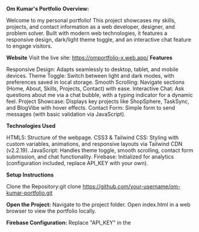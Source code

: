 **Om Kumar's Portfolio**
**Overview:**

Welcome to my personal portfolio! This project showcases my skills, projects, and contact information as a web developer, designer, and problem solver. Built with modern web technologies, it features a responsive design, dark/light theme toggle, and an interactive chat feature to engage visitors.

**Website**
Visit the live site: https://omportfolio-x.web.app/
**Features**

Responsive Design: Adapts seamlessly to desktop, tablet, and mobile devices.
Theme Toggle: Switch between light and dark modes, with preferences saved in local storage.
Smooth Scrolling: Navigate sections (Home, About, Skills, Projects, Contact) with ease.
Interactive Chat: Ask questions about me via a chat bubble, with a typing indicator for a dynamic feel.
Project Showcase: Displays key projects like ShopSphere, TaskSync, and BlogVibe with hover effects.
Contact Form: Simple form to send messages (with basic validation via JavaScript).

**Technologies Used**

HTML5: Structure of the webpage.
CSS3 & Tailwind CSS: Styling with custom variables, animations, and responsive layouts via Tailwind CDN (v2.2.19).
JavaScript: Handles theme toggle, smooth scrolling, contact form submission, and chat functionality.
Firebase: Initialized for analytics (configuration included, replace API_KEY with your own).

**Setup Instructions**

Clone the Repository:git clone https://github.com/your-username/om-kumar-portfolio.git


**Open the Project:**
Navigate to the project folder.
Open index.html in a web browser to view the portfolio locally.


**Firebase Configuration:**
Replace "API_KEY" in the <script> section with your actual Firebase API key.
Ensure you have a Firebase project set up at Firebase Console.


**Chat Functionality:**
The chat feature uses the Gemini API for responses. Replace "YOUR_ACTUAL_API_KEY" in the sendMessage() function with your valid Gemini API key.
Note: Without a valid API key, the chat will display a fallback error message.



**File Structure**

index.html: Main file containing the portfolio structure, styles, and scripts.
External assets:
Images for profile and projects (hosted on i.ibb.co and other CDNs).
Tailwind CSS via CDN.
Firebase SDK via CDN for analytics.



**Usage**

Navigation: Click links in the fixed navbar to jump to sections.
Theme Toggle: Click the sun/moon icon to switch themes.
Chat: Click the "Ask Anything About Me" bubble, type a message, and press Enter or click Send.
Contact: Fill out the form and click "Send Message" for a simple alert-based submission.

**Customization**

Update the profile image in the About and Chat sections with your own (replace i.ibb.co URLs).
Modify project details (images, titles, descriptions, links) in the Projects section.
Adjust colors and styles in the :root and .dark CSS variables.
Enhance the chat response logic by refining the prompt in the sendMessage() function.

**Notes**

API Keys: Ensure Firebase and Gemini API keys are secure and not exposed in public repositories.
Images: External image URLs are used; host your own for better reliability.
Browser Compatibility: Tested on modern browsers (Chrome, Firefox, Edge).

**License**


**© 2025 Om Kumar. All rights reserved.**


**Contact**


Feel free to reach out via the contact form or connect with me on GitHub: iamomm-hack
